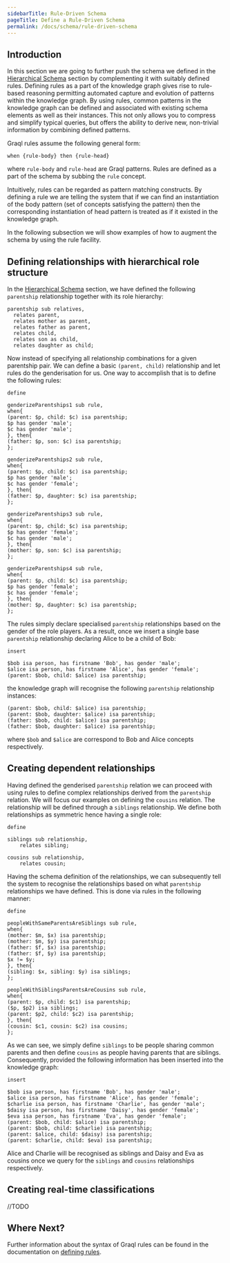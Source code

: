 ```yaml
---
sidebarTitle: Rule-Driven Schema
pageTitle: Define a Rule-Driven Schema
permalink: /docs/schema/rule-driven-schema
---
```


## Introduction
In this section we are going to further push the schema we defined in the [Hierarchical Schema](/docs/schema/hierarchical-schema) section by complementing it with suitably defined rules.
Defining rules as a part of the knowledge graph gives rise to rule-based reasoning permitting automated capture and evolution of patterns within the knowledge graph.
By using rules, common patterns in the knowledge graph can be defined and associated with existing schema elements as well as their instances. This not only allows you to compress and simplify typical queries, but offers the ability to derive new, non-trivial information by combining defined patterns.

Graql rules assume the following general form:

```
when {rule-body} then {rule-head}
```
where `rule-body` and `rule-head` are Graql patterns. Rules are defined as a part of the schema by subbing the `rule` concept.

Intuitively, rules can be regarded as pattern matching constructs. By defining a rule we are telling the system that if we can find an instantiation of the body pattern (set of concepts satisfying the pattern) then the corresponding instantiation of head pattern is treated as if it existed in the knowledge graph.

In the following subsection we will show examples of how to augment the schema by using the rule facility.

## Defining relationships with hierarchical role structure

In the [Hierarchical Schema](/docs/schema/hierarchical-schema) section, we have defined the following `parentship` relationship together with its role hierarchy:

```graql
parentship sub relatives,
  relates parent,
  relates mother as parent,
  relates father as parent,
  relates child,
  relates son as child,
  relates daughter as child;

````

Now instead of specifying all relationship combinations for a given parentship pair. We can define a basic `(parent, child)` relationship and let rules do the genderisation for us. One way to accomplish that is to define the following rules:

```graql
define

genderizeParentships1 sub rule,
when{
(parent: $p, child: $c) isa parentship;
$p has gender 'male';
$c has gender 'male';
}, then{
(father: $p, son: $c) isa parentship;
};

genderizeParentships2 sub rule,
when{
(parent: $p, child: $c) isa parentship;
$p has gender 'male';
$c has gender 'female';
}, then{
(father: $p, daughter: $c) isa parentship;
};

genderizeParentships3 sub rule,
when{
(parent: $p, child: $c) isa parentship;
$p has gender 'female';
$c has gender 'male';
}, then{
(mother: $p, son: $c) isa parentship;
};

genderizeParentships4 sub rule,
when{
(parent: $p, child: $c) isa parentship;
$p has gender 'female';
$c has gender 'female';
}, then{
(mother: $p, daughter: $c) isa parentship;
};
```

The rules simply declare specialised `parentship` relationships based on the gender of the role players. As a result, once we insert a single base `parentship` relationship declaring Alice to be a child of Bob:

```graql
insert

$bob isa person, has firstname 'Bob', has gender 'male';
$alice isa person, has firstname 'Alice', has gender 'female';
(parent: $bob, child: $alice) isa parentship;
```

the knowledge graph will recognise the following `parentship` relationship instances:

```graql
(parent: $bob, child: $alice) isa parentship;
(parent: $bob, daughter: $alice) isa parentship;
(father: $bob, child: $alice) isa parentship;
(father: $bob, daughter: $alice) isa parentship;
```

where `$bob` and `$alice` are correspond to Bob and Alice concepts respectively.

## Creating dependent relationships
Having defined the genderised `parentship` relation we can proceed with using rules to define complex relationships derived from the `parentship` relation. We will focus our examples on defining the `cousins` relation.
The relationship will be defined through a `siblings` relationship. We define both relationships as symmetric hence having a single role:

```graql
define

siblings sub relationship,
    relates sibling;

cousins sub relationship,
    relates cousin;
```


Having the schema definition of the relationships, we can subsequently tell the system to recognise the relationships based on what `parentship` relationships we have defined. This is done via rules in the following manner:

```graql
define

peopleWithSameParentsAreSiblings sub rule,
when{
(mother: $m, $x) isa parentship;
(mother: $m, $y) isa parentship;
(father: $f, $x) isa parentship;
(father: $f, $y) isa parentship;
$x != $y;
}, then{
(sibling: $x, sibling: $y) isa siblings;
};

peopleWithSiblingsParentsAreCousins sub rule,
when{
(parent: $p, child: $c1) isa parentship;
($p, $p2) isa siblings;
(parent: $p2, child: $c2) isa parentship;
}, then{
(cousin: $c1, cousin: $c2) isa cousins;
};
```

As we can see, we simply define `siblings` to be people sharing common parents and then define `cousins` as people having parents that are siblings. Consequently, provided the following information has been inserted into
the knowledge graph:

```graql
insert

$bob isa person, has firstname 'Bob', has gender 'male';
$alice isa person, has firstname 'Alice', has gender 'female';
$charlie isa person, has firstname 'Charlie', has gender 'male';
$daisy isa person, has firstname 'Daisy', has gender 'female';
$eva isa person, has firstname 'Eva', has gender 'female';
(parent: $bob, child: $alice) isa parentship;
(parent: $bob, child: $charlie) isa parentship;
(parent: $alice, child: $daisy) isa parentship;
(parent: $charlie, child: $eva) isa parentship;

```

Alice and Charlie will be recognised as siblings and Daisy and Eva as cousins once we query for the `siblings` and `cousins` relationships respectively.


## Creating real-time classifications

//TODO


## Where Next?

Further information about the syntax of Graql rules can be found in the documentation on [defining rules](/docs/schema/rules).
